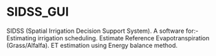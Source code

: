 # SIDSS_GUI
SIDSS (Spatial Irrigation Decision Support System).
A software for:-
Estimating irrigation scheduling.
Estimate Reference Evapotranspiration (Grass/Alfalfa).
ET estimation using Energy balance method.
